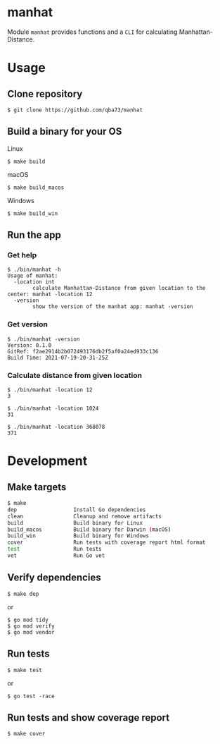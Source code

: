 # manhat

Module ```manhat``` provides functions and a ```CLI``` for calculating Manhattan-Distance.

# Usage

## Clone repository
```
$ git clone https://github.com/qba73/manhat
```

## Build a binary for your OS

Linux
```
$ make build
```
macOS
```
$ make build_macos
```
Windows
```
$ make build_win
```

## Run the app

### Get help
```
$ ./bin/manhat -h
Usage of manhat:
  -location int
    	calculate Manhattan-Distance from given location to the center: manhat -location 12
  -version
    	show the version of the manhat app: manhat -version
```

### Get version
```
$ ./bin/manhat -version
Version: 0.1.0
GitRef: f2ae2914b2b072493176db2f5af0a24ed933c136
Build Time: 2021-07-19-20-31-25Z
```

### Calculate distance from given location
```
$ ./bin/manhat -location 12
3
```
```
$ ./bin/manhat -location 1024
31
```
```
$ ./bin/manhat -location 368078
371
```

# Development
## Make targets
```bash
$ make
dep                  Install Go dependencies
clean                Cleanup and remove artifacts
build                Build binary for Linux
build_macos          Build binary for Darwin (macOS)
build_win            Build binary for Windows
cover                Run tests with coverage report html format
test                 Run tests
vet                  Run Go vet
```

## Verify dependencies
```
$ make dep
```
or
```
$ go mod tidy
$ go mod verify
$ go mod vendor
```

## Run tests
```
$ make test
```
or
```
$ go test -race 
```

## Run tests and show coverage report
```
$ make cover
```
